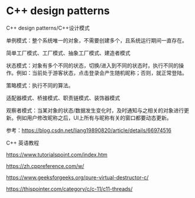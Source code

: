 # C++ design patterns

C++ design patterns/C++设计模式

单例模式：整个系统唯一的对象，不需要创建多个，且系统运行期间一直存在。

简单工厂模式、工厂模式、抽象工厂模式、建造者模式

状态模式：对象有多个不同的状态，切换/进入到不同的状态时，执行不同的操作。例如：当前处于游客状态，点击登录会产生随机昵称；否则，就正常登陆。

策略模式：执行不同的算法。

适配器模式、桥接模式、职责链模式、装饰器模式

观察者模式：当某对象的状态/数据发生变化时，及时通知与之相关的对象进行更新。例如用户修改昵称之后，UI上所有与昵称有关的窗口都要动态更新。


参考：https://blog.csdn.net/liang19890820/article/details/66974516

C++ 英语教程

https://www.tutorialspoint.com/index.htm

https://zh.cppreference.com/w/

https://www.geeksforgeeks.org/pure-virtual-destructor-c/

https://thispointer.com/category/c/c-11/c11-threads/
